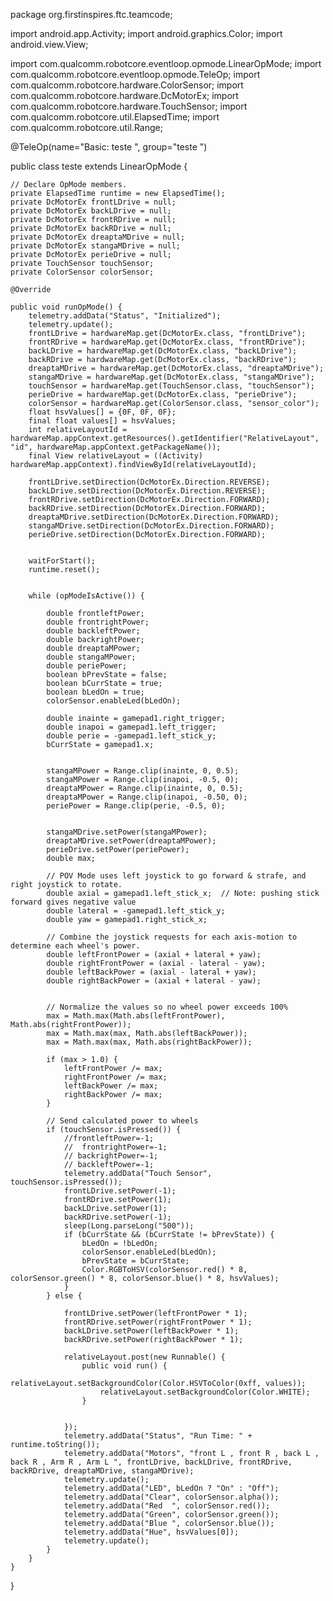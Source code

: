 package org.firstinspires.ftc.teamcode;

import android.app.Activity;
import android.graphics.Color;
import android.view.View;

import com.qualcomm.robotcore.eventloop.opmode.LinearOpMode;
import com.qualcomm.robotcore.eventloop.opmode.TeleOp;
import com.qualcomm.robotcore.hardware.ColorSensor;
import com.qualcomm.robotcore.hardware.DcMotorEx;
import com.qualcomm.robotcore.hardware.TouchSensor;
import com.qualcomm.robotcore.util.ElapsedTime;
import com.qualcomm.robotcore.util.Range;

@TeleOp(name="Basic: teste  ", group="teste ")

public class teste extends LinearOpMode {

    // Declare OpMode members.
    private ElapsedTime runtime = new ElapsedTime();
    private DcMotorEx frontLDrive = null;
    private DcMotorEx backLDrive = null;
    private DcMotorEx frontRDrive = null;
    private DcMotorEx backRDrive = null;
    private DcMotorEx dreaptaMDrive = null;
    private DcMotorEx stangaMDrive = null;
    private DcMotorEx perieDrive = null;
    private TouchSensor touchSensor;
    private ColorSensor colorSensor;

    @Override

    public void runOpMode() {
        telemetry.addData("Status", "Initialized");
        telemetry.update();
        frontLDrive = hardwareMap.get(DcMotorEx.class, "frontLDrive");
        frontRDrive = hardwareMap.get(DcMotorEx.class, "frontRDrive");
        backLDrive = hardwareMap.get(DcMotorEx.class, "backLDrive");
        backRDrive = hardwareMap.get(DcMotorEx.class, "backRDrive");
        dreaptaMDrive = hardwareMap.get(DcMotorEx.class, "dreaptaMDrive");
        stangaMDrive = hardwareMap.get(DcMotorEx.class, "stangaMDrive");
        touchSensor = hardwareMap.get(TouchSensor.class, "touchSensor");
        perieDrive = hardwareMap.get(DcMotorEx.class, "perieDrive");
        colorSensor = hardwareMap.get(ColorSensor.class, "sensor_color");
        float hsvValues[] = {0F, 0F, 0F};
        final float values[] = hsvValues;
        int relativeLayoutId = hardwareMap.appContext.getResources().getIdentifier("RelativeLayout", "id", hardwareMap.appContext.getPackageName());
        final View relativeLayout = ((Activity) hardwareMap.appContext).findViewById(relativeLayoutId);

        frontLDrive.setDirection(DcMotorEx.Direction.REVERSE);
        backLDrive.setDirection(DcMotorEx.Direction.REVERSE);
        frontRDrive.setDirection(DcMotorEx.Direction.FORWARD);
        backRDrive.setDirection(DcMotorEx.Direction.FORWARD);
        dreaptaMDrive.setDirection(DcMotorEx.Direction.FORWARD);
        stangaMDrive.setDirection(DcMotorEx.Direction.FORWARD);
        perieDrive.setDirection(DcMotorEx.Direction.FORWARD);


        waitForStart();
        runtime.reset();


        while (opModeIsActive()) {

            double frontleftPower;
            double frontrightPower;
            double backleftPower;
            double backrightPower;
            double dreaptaMPower;
            double stangaMPower;
            double periePower;
            boolean bPrevState = false;
            boolean bCurrState = true;
            boolean bLedOn = true;
            colorSensor.enableLed(bLedOn);

            double inainte = gamepad1.right_trigger;
            double inapoi = gamepad1.left_trigger;
            double perie = -gamepad1.left_stick_y;
            bCurrState = gamepad1.x;


            stangaMPower = Range.clip(inainte, 0, 0.5);
            stangaMPower = Range.clip(inapoi, -0.5, 0);
            dreaptaMPower = Range.clip(inainte, 0, 0.5);
            dreaptaMPower = Range.clip(inapoi, -0.50, 0);
            periePower = Range.clip(perie, -0.5, 0);


            stangaMDrive.setPower(stangaMPower);
            dreaptaMDrive.setPower(dreaptaMPower);
            perieDrive.setPower(periePower);
            double max;

            // POV Mode uses left joystick to go forward & strafe, and right joystick to rotate.
            double axial = gamepad1.left_stick_x;  // Note: pushing stick forward gives negative value
            double lateral = -gamepad1.left_stick_y;
            double yaw = gamepad1.right_stick_x;

            // Combine the joystick requests for each axis-motion to determine each wheel's power.
            double leftFrontPower = (axial + lateral + yaw);
            double rightFrontPower = (axial - lateral - yaw);
            double leftBackPower = (axial - lateral + yaw);
            double rightBackPower = (axial + lateral - yaw);


            // Normalize the values so no wheel power exceeds 100%
            max = Math.max(Math.abs(leftFrontPower), Math.abs(rightFrontPower));
            max = Math.max(max, Math.abs(leftBackPower));
            max = Math.max(max, Math.abs(rightBackPower));

            if (max > 1.0) {
                leftFrontPower /= max;
                rightFrontPower /= max;
                leftBackPower /= max;
                rightBackPower /= max;
            }

            // Send calculated power to wheels
            if (touchSensor.isPressed()) {
                //frontleftPower=-1;
                //  frontrightPower=-1;
                // backrightPower=-1;
                // backleftPower=-1;
                telemetry.addData("Touch Sensor", touchSensor.isPressed());
                frontLDrive.setPower(-1);
                frontRDrive.setPower(1);
                backLDrive.setPower(1);
                backRDrive.setPower(-1);
                sleep(Long.parseLong("500"));
                if (bCurrState && (bCurrState != bPrevState)) {
                    bLedOn = !bLedOn;
                    colorSensor.enableLed(bLedOn);
                    bPrevState = bCurrState;
                    Color.RGBToHSV(colorSensor.red() * 8, colorSensor.green() * 8, colorSensor.blue() * 8, hsvValues);
                }
            } else {

                frontLDrive.setPower(leftFrontPower * 1);
                frontRDrive.setPower(rightFrontPower * 1);
                backLDrive.setPower(leftBackPower * 1);
                backRDrive.setPower(rightBackPower * 1);

                relativeLayout.post(new Runnable() {
                    public void run() {
                        relativeLayout.setBackgroundColor(Color.HSVToColor(0xff, values));
                        relativeLayout.setBackgroundColor(Color.WHITE);
                    }


                });
                telemetry.addData("Status", "Run Time: " + runtime.toString());
                telemetry.addData("Motors", "front L , front R , back L , back R , Arm R , Arm L ", frontLDrive, backLDrive, frontRDrive, backRDrive, dreaptaMDrive, stangaMDrive);
                telemetry.update();
                telemetry.addData("LED", bLedOn ? "On" : "Off");
                telemetry.addData("Clear", colorSensor.alpha());
                telemetry.addData("Red  ", colorSensor.red());
                telemetry.addData("Green", colorSensor.green());
                telemetry.addData("Blue ", colorSensor.blue());
                telemetry.addData("Hue", hsvValues[0]);
                telemetry.update();
            }
        }
    }
}

